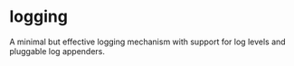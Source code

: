 logging
=======

A minimal but effective logging mechanism with support for log levels and pluggable log appenders.
